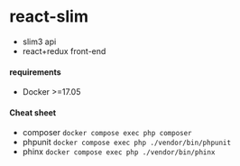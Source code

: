 # react-slim

- slim3 api
- react+redux front-end

#### requirements
- Docker >=17.05

#### Cheat sheet
- composer `docker compose exec php composer`
- phpunit `docker compose exec php ./vendor/bin/phpunit`
- phinx `docker compose exec php ./vendor/bin/phinx`
